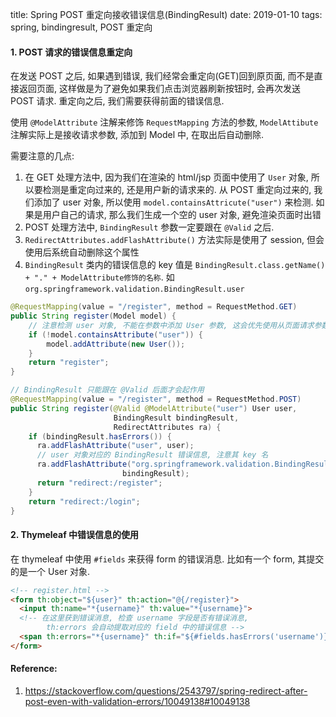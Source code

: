 title: Spring POST 重定向接收错误信息(BindingResult)
date: 2019-01-10
tags: spring, bindingresult, POST 重定向



#### 1. POST 请求的错误信息重定向

在发送 POST 之后, 如果遇到错误, 我们经常会重定向(GET)回到原页面, 而不是直接返回页面, 这样做是为了避免如果我们点击浏览器刷新按钮时, 会再次发送 POST 请求. 重定向之后, 我们需要获得前面的错误信息.

使用 `@ModelAttribute` 注解来修饰 `RequestMapping` 方法的参数, `ModelAttibute` 注解实际上是接收请求参数, 添加到 Model 中, 在取出后自动删除.

需要注意的几点:

1. 在 GET 处理方法中, 因为我们在渲染的 html/jsp 页面中使用了 `User` 对象, 所以要检测是重定向过来的, 还是用户新的请求来的. 从 POST 重定向过来的, 我们添加了 user 对象, 所以使用 `model.containsAttricute("user")` 来检测. 如果是用户自己的请求, 那么我们生成一个空的 user 对象, 避免渲染页面时出错
2. POST 处理方法中, `BindingResult` 参数一定要跟在 `@Valid` 之后.
3. `RedirectAttributes.addFlashAttribute()` 方法实际是使用了 session, 但会使用后系统自动删除这个属性
4. `BindingResult` 类内的错误信息的 key 值是 `BindingResult.class.getName() + "." + ModelAttribute修饰的名称`. 如 `org.springframework.validation.BindingResult.user`

```java
@RequestMapping(value = "/register", method = RequestMethod.GET)
public String register(Model model) {
    // 注意检测 user 对象, 不能在参数中添加 User 参数, 这会优先使用从页面请求参数
    if (!model.containsAttribute("user")) {
        model.addAttribute(new User());
	}
    return "register";
}

// BindingResult 只能跟在 @Valid 后面才会起作用
@RequestMapping(value = "/register", method = RequestMethod.POST)
public String register(@Valid @ModelAttribute("user") User user,
                       BindingResult bindingResult,
                       RedirectAttributes ra) {
    if (bindingResult.hasErrors()) {
      ra.addFlashAttribute("user", user);
      // user 对象对应的 BindingResult 错误信息, 注意其 key 名
      ra.addFlashAttribute("org.springframework.validation.BindingResult.user",
                         bindingResult);
      return "redirect:/register";
    }
    return "redirect:/login";
}
```

#### 2. Thymeleaf 中错误信息的使用

在 thymeleaf 中使用 `#fields` 来获得 form 的错误消息. 比如有一个 form, 其提交的是一个 User 对象. 

```html
<!-- register.html -->
<form th:object="${user}" th:action="@{/register}">
  <input th:name="*{username}" th:value="*{username}">
  <!-- 在这里获到错误消息, 检查 username 字段是否有错误消息, 
		th:errors 会自动提取对应的 field 中的错误信息 -->
  <span th:errors="*{username}" th:if="${#fields.hasErrors('username')}"></span>
</form>
```

#### Reference:

1. https://stackoverflow.com/questions/2543797/spring-redirect-after-post-even-with-validation-errors/10049138#10049138